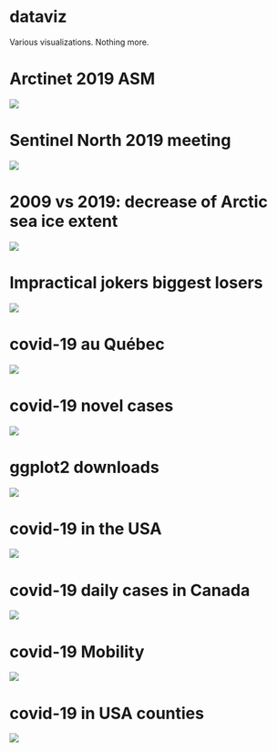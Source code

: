 
# dataviz

Various visualizations. Nothing more.

# Arctinet 2019 ASM

![](graphs/arctinet_2019_gender.png)

# Sentinel North 2019 meeting

![](graphs/sentinel_north_2019_gender.png)

# 2009 vs 2019: decrease of Arctic sea ice extent

![](graphs/2009_vs_2019_sea_ice_extent.png)

# Impractical jokers biggest losers

![](graphs/impratical_jokers.png)

# covid-19 au Québec

![](graphs/covid19_map_quebec.png)

# covid-19 novel cases

![](graphs/covid19_cumulative_curves.png)

# ggplot2 downloads

![](graphs/ggplot2_cran_download.png)

# covid-19 in the USA

![](graphs/covid19_states.png)

# covid-19 daily cases in Canada

![](graphs/covid19_daily_cases_canada.png)

# covid-19 Mobility

![](graphs/covid19_google_mobility_report.png)

# covid-19 in USA counties

![](graphs/covid19_counties.png)
